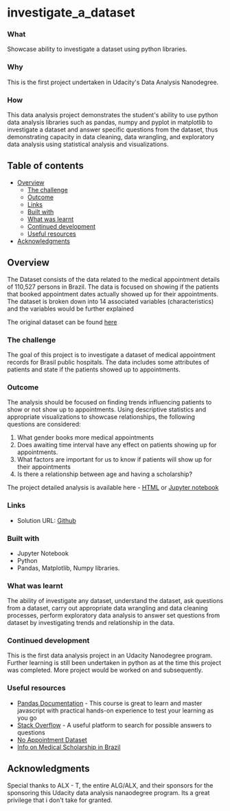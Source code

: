 # investigate_a_dataset

### What
Showcase ability to investigate a dataset using python libraries.

### Why
This is the first project undertaken in Udacity's Data Analysis Nanodegree.

### How
This data analysis project demonstrates the student's ability to use python data analysis libraries such as pandas, numpy and pyplot in matplotlib to investigate a dataset and answer specific questions from the dataset, thus demonstrating capacity in data cleaning, data wrangling, and exploratory data analysis using statistical analysis and visualizations.

## Table of contents

- [Overview](#overview)
  - [The challenge](#the-challenge)
  - [Outcome](#outcome)
  - [Links](#links)
  - [Built with](#built-with)
  - [What was learnt](#what-was-learnt)
  - [Continued development](#continued-development)
  - [Useful resources](#useful-resources)
- [Acknowledgments](#acknowledgments)


## Overview
The Dataset consists of the data related to the medical appointment details of 110,527 persons in Brazil. The data is focused on showing if the patients that booked appointment dates actually showed up for their appointments. The dataset is broken down into 14 associated variables (characteristics) and the variables would be further explained 

The original dataset can be found [here](https://www.kaggle.com/datasets/joniarroba/noshowappointments?select=KaggleV2-May-2016.csv)

### The challenge 
The goal of this project is to investigate a dataset of medical appointment records for Brasil public hospitals. The data includes some attributes of patients and state if the patients showed up to appointments.


### Outcome
 The analysis should be focused on finding trends influencing patients to show or not show up to appointments. Using descriptive statistics and appropriate visualizations to showcase relationships, the following questions are considered:
 
1. What gender books more medical appointments
2. Does awaiting time interval have any effect on patients showing up for appointments.
3. What factors are important for us to know if patients will show up for their appointments
4. Is there a relationship between age and having a scholarship?

The project detailed analysis is available here - [HTML](./Investigate_a_Dataset.html) or [Jupyter notebook](./Investigate_a_Dataset.ipynb)


### Links

- Solution URL: [Github](https://github.com/mchenryspagg/investigate_a_dataset)


### Built with

- Jupyter Notebook
- Python
- Pandas, Matplotlib, Numpy libraries.

### What was learnt

The ability of investigate any dataset, understand the dataset, ask questions from a dataset, carry out appropriate data wrangling and data cleaning processes, perform exploratory data analysis to answer set questions from dataset by investigating trends and relationship in the data.


### Continued development

This is the first data analysis project in an Udacity Nanodegree program. Further learning is still been undertaken in python as at the time this project was completed. More project would be worked on and subsequently.

### Useful resources

- [Pandas Documentation](https://pandas.pydata.org/pandas-docs/stable/reference/frame.html) - This course is great to learn and master javascript with practical hands-on experience to test your learning as you go
- [Stack Overflow](https://stackoverflow.com/questions/25646200/python-convert-timedelta-to-int-in-a-dataframe) - A useful platform  to search for possible answers to questions
- [No Appointment Dataset](https://www.google.com/url?q=https://www.kaggle.com/joniarroba/noshowappointments&sa=D&ust=1532469042118000)
- [Info on Medical Scholarship in Brazil](https://www.google.com/url?q=https://en.wikipedia.org/wiki/Bolsa_Fam%25C3%25ADlia&sa=D&ust=1532469042119000)


## Acknowledgments
Special thanks to ALX - T, the entire ALG/ALX, and their sponsors for the sponsoring this Udacity data analysis nanaodegree program. Its a great privilege that i don't take for granted.